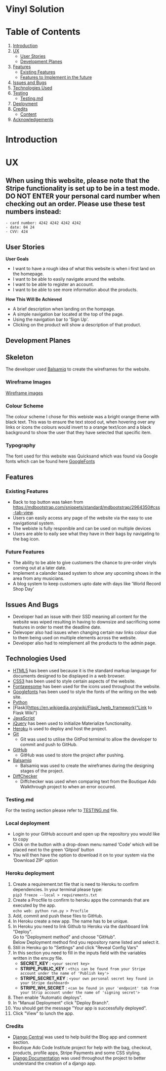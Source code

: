 # Vinyl Solution
# Table of Contents
1. [Introduction](#Introduction)
2. [UX](#UX)
   *  [User Stories](#User-Stories)
   *  [Development Planes](#Development-Planes)
3. [Features](#Features)
   * [Existing Features](#Existing-Features)
   * [Features to Implement in the future](#Features-to-Implement-in-the-future)
4. [Issues and Bugs](#Issues-and-Bugs)
5. [Technologies Used](#Technologies-Used)
6. [Testing](#Testing)
   * [Testing.md](TESTING.md)
7. [Deployment](#Deployment)
8. [Credits](#Credits)
   * [Content](#Content)
9. [Acknowledgements](#Acknowledgements)

# Introduction

# UX

## When using this website, please note that the Stripe functionality is set up to be in a test mode. DO NOT ENTER your personal card number when checking out an order. Please use these test numbers instead:

    - card number: 4242 4242 4242 4242 
    - date: 04 24
    - CVV: 424

## User Stories

**User Goals**
  * I want to have a rough idea of what this website is when i first land on the homepage.
  * I want to be able to easily navigate around the website.
  * I want to be able to register an account.
  * I want to be able to see more information about the products.

**How This Will Be Achieved**
  * A brief description when landing on the hompage.
  * A simple navigation bar located at the top of the page.
  * Using the navigation bar to 'Sign Up'.
  * Clicking on the product will show a description of that product.

## Development Planes

## Skeleton

The developer used [Balsamiq](https://balsamiq.com/wireframes/ "Balsamiq Homepage") to create the wireframes for the website.

### Wireframe Images
[Wireframe images](WIREFRAMES.md)

### Colour Scheme

The colour scheme I chose for this webiste was a bright orange theme with black text. This was to ensure the text stood out, when hovering over any links or icons the colours would invert to a orange text/icon and a black background to show the user that they have selected that specific item.

### Typography

The font used for this website was Quicksand which was found via Google fonts which can be found here [GoogleFonts](https://fonts.google.com/specimen/Quicksand "Link to the font used throughout the website")

## Features

### Existing Features

* Back to top button was taken from https://mdbootstrap.com/snippets/standard/mdbootstrap/2964350#css-tab-view.
* Users can easily access any page of the website via the easy to use navigational system.
* The webiste is fully responible and can be used on multiple devices
* Users are able to eaily see what they have in their bags by navigating to the bag icon.

### Future Features

* The ability to be able to give customers the chance to pre-order vinyls coming out at a later date.
* Implement a calander based system to show any upcoming shows in the area from any musicians.
* A blog system to keep customers upto date with days like 'World Record Shop Day'

## Issues And Bugs

* Developer had an issue with their SSD meaning all content for the website was wiped resulting in having to downsize and sacrificing some features in order to meet the deadline date.
* Delevoper also had issues when changing certain nav links colour due to them being used on multiple elements across the website.
* Developer also had to reimplement all the products to the admin page.

## Technologies Used

 * [HTML5](https://en.wikipedia.org/wiki/HTML5 "Link to HTML Wiki") has been used because it is the standard markup language for documents designed to be displayed in a web browser.
 * [CSS3](https://en.wikipedia.org/wiki/CSS#CSS_3 "Link to CSS Wiki") has been used to style certain aspects of the website.
 * [Fontawesome](https://fontawesome.com/ "Link to FontAwesome") has been used for the icons used throughout the website.
 * [Googlefonts](https://fonts.google.com/) has been used to style the fonts of the writing on the web site. 
 * [Python](https://www.python.org/ "Link to Python")
 * [Flask](https://en.wikipedia.org/wiki/Flask_(web_framework)"Link to Flask Wiki")
 * [JavaScript](https://en.wikipedia.org/wiki/JavaScript "Link to JavaScript")
 * [jQuery](https://jquery.com/ "Link to jQuery") has been used to initialize Materialize functionality.
 * [Heroku](https://www.heroku.com/ "Link to Heroku") is used to deploy and host the project.
 * [Git](https://git-scm.com/ "Link to Git Homepage")
   * Git was used to utilise the GitPod terminal to allow the developer to commit and push to GitHub.
 * [GitHub](https://github.com/ "Link to GitHub Homepage")
   * GitHub was used to store the project after pushing.
 * [Balsamiq](https://balsamiq.com/ "Link to Balsamiq Homepage")
   * Balsamiq was used to create the wireframes during the designing stages of the project.
 * [DiffChecker](https://www.diffchecker.com/ "Link to DiffChecker website")
   * Diffchecker was used when comparing text from the Boutique Ado Walkthrough project to when an error occured.

### Testing.md

For the testing section please refer to [TESTING.md](TESTING.md) file.

### Local deployment

* Login to your GitHub account and open up the repository you would like to copy
* Click on the button with a drop-down menu named ‘Code’ which will be placed next to the green ‘Gitpod’ button
* You will then have the option to download it on to your system via the ‘Download ZIP’ option

### Heroku deployment

1. Create a requirement.txt file that is need to Heroku to confirm dependencies. In your terminal please type:  
`pip3 freeze --local > requirements.txt`
2. Create a Procfile to confirm to heroku apps the commands that are executed by the app.  
`echo web: python run.py > Procfile`
3. Add, commit and push these files to GitHub.
4. In Heroku create a new app. The name has to be unique.
5. In Heroku you need to link Github to Heroku via the dashboard link "Deploy".  
 Go to "Deployment method" and choose "GitHub".  
 Below Deployment method find you repository name listed and select it.  
 6. Still in Heroku go to "Settings" and click "Reveal Config Vars"
 7. In this section you need to fill in the inputs field with the variables written in the env.py file.  
    - **SECRET_KEY** : `<your secret key>`
    - **STRIPE_PUBLIC_KEY** : `<this can be found from your Stripe account under the name of 'Publish key'>`
    - **STRIPE_SECRET_KEY** : `<your own personal secret key found in your Stripe dashboard>`
    - **STRIPE_WH_SECRET** : `<can be found in your 'endpoint' tab from your Strip account under the name of 'signing secret'>`
8. Then enable "Automatic deploys".
9. In "Manual Deployment" click "Deploy Branch".
10. You should get the message "Your app is successfully deployed".
11. Click "View" to lunch the app.


### Credits
- [Django Central](https://djangocentral.com/building-a-blog-application-with-django/) was used to help build the Blog app and comment section.
- Boutique Ado Code Institute project for help with the bag, checkout, products, profile apps, Stripe Payments and some CSS styling.
- [Django Documentation](https://docs.djangoproject.com/en/3.2/) was used throughout the project to better understand the creation of a django app.